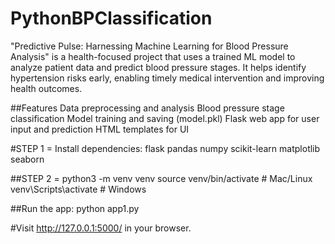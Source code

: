 # PythonBPClassification
"Predictive Pulse: Harnessing Machine Learning for Blood Pressure Analysis" is a health-focused project that uses a trained ML model to analyze patient data and predict blood pressure stages. It helps identify hypertension risks early, enabling timely medical intervention and improving health outcomes.

##Features
Data preprocessing and analysis
Blood pressure stage classification
Model training and saving (model.pkl)
Flask web app for user input and prediction
HTML templates for UI

#STEP 1 = Install dependencies:
flask
pandas
numpy
scikit-learn
matplotlib
seaborn

##STEP 2 = python3 -m venv venv
source venv/bin/activate  # Mac/Linux
venv\Scripts\activate     # Windows

##Run the app:
python app1.py

#Visit http://127.0.0.1:5000/ in your browser.


